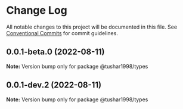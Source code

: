 # Change Log

All notable changes to this project will be documented in this file.
See [Conventional Commits](https://conventionalcommits.org) for commit guidelines.

## 0.0.1-beta.0 (2022-08-11)

**Note:** Version bump only for package @tushar1998/types





## 0.0.1-dev.2 (2022-08-11)

**Note:** Version bump only for package @tushar1998/types

